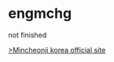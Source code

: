 # engmchg

not finished

<a href="https://00096.github.io/mchg.html">>Mincheonji korea official site</a>
